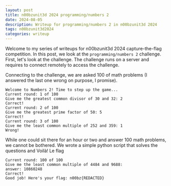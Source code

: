```yaml
---
layout: post
title: n00bzunit3d 2024 programming/numbers 2
date: 2024-08-05 
description: Writeup for programming/numbers 2 in n00bzunit3d 2024
tags: n00bzunit3d2024
categories: writeup
---
```

Welcome to my series of writeups for n00bzunit3d 2024 capture-the-flag competition. In this post, we look at the `programming/numbers 2` challenge. First, let's look at the challenge. The challenge runs on a server and requires to connect remotely to access the challenge. 

Connecting to the challenge, we are asked 100 of math problems (I answered the last one wrong on purpose, I promise).

```
Welcome to Numbers 2! Time to step up the game...
Current round: 1 of 100
Give me the greatest common divisor of 30 and 32: 2
Correct!
Current round: 2 of 100
Give me the greatest prime factor of 50: 5
Correct!
Current round: 3 of 100
Give me the least common multiple of 252 and 359: 1
Wrong!
```
While one could sit there for an hour or two and answer 100 math problems, we cannot be bothered. We wrote a simple python script that solves the questions and Voilà! Le flag
```
Current round: 100 of 100
Give me the least common multiple of 4484 and 9688:
answer: 10860248
Correct!
Good job! Here's your flag: n00bz{REDACTED}
```
